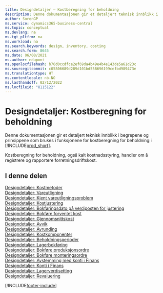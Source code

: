```yaml
---
title: Designdetaljer – Kostberegning for beholdning
description: Denne dokumentasjonen gir et detaljert teknisk innblikk i begrepene og prinsippene som brukes i funksjonene for kostberegning for beholdning i Business Central.
author: SorenGP
ms.service: dynamics365-business-central
ms.topic: conceptual
ms.devlang: na
ms.tgt_pltfrm: na
ms.workload: na
ms.search.keywords: design, inventory, costing
ms.search.form: 8645
ms.date: 06/08/2021
ms.author: edupont
ms.openlocfilehash: b76d0ccdfce2ef69da4b49e4b4e143de5a61d23c
ms.sourcegitcommit: c05806689d289d101bd558696199cefbd989473e
ms.translationtype: HT
ms.contentlocale: nb-NO
ms.lasthandoff: 02/12/2022
ms.locfileid: "8115122"
---
```

# <a name="design-details-inventory-costing"></a>Designdetaljer: Kostberegning for beholdning

Denne dokumentasjonen gir et detaljert teknisk innblikk i begrepene og prinsippene som brukes i funksjonene for kostberegning for beholdning i [!INCLUDE[prod_short](includes/prod_short.md)].  

Kostberegning for beholdning, også kalt kostnadsstyring, handler om å registrere og rapportere forretningsdriftskost.  

## <a name="in-this-section"></a>I denne delen

[Designdetaljer: Kostmetoder](design-details-costing-methods.md)  
[Designdetaljer: Vareutligning](design-details-item-application.md)  
[Designdetaljer: Kjent vareutligningsproblem](design-details-inventory-zero-level-open-item-ledger-entries.md)  
[Designdetaljer: Kostjustering](design-details-cost-adjustment.md)  
[Designdetaljer: Bokføringsdato på verdiposten for justering](design-details-inventory-adjustment-value-entry-posting-date.md)  
[Designdetaljer: Bokføre forventet kost](design-details-expected-cost-posting.md)  
[Designdetaljer: Gjennomsnittskost](design-details-average-cost.md)  
[Designdetaljer: Avvik](design-details-variance.md)  
[Designdetaljer: Avrunding](design-details-rounding.md)  
[Designdetaljer: Kostkomponenter](design-details-cost-components.md)  
[Designdetaljer: Beholdningsperioder](design-details-inventory-periods.md)  
[Designdetaljer: Lagerbokføring](design-details-inventory-posting.md)  
[Designdetaljer: Bokføre produksjonsordre](design-details-production-order-posting.md)  
[Designdetaljer: Bokføre monteringsordre](design-details-assembly-order-posting.md)  
[Designdetaljer: Avstemming med konti i Finans](design-details-reconciliation-with-the-general-ledger.md)  
[Designdetaljer: Konti i Finans](design-details-accounts-in-the-general-ledger.md)  
[Designdetaljer: Lagerverdisetting](design-details-inventory-valuation.md)  
[Designdetaljer: Revaluering](design-details-revaluation.md)


[!INCLUDE[footer-include](includes/footer-banner.md)]